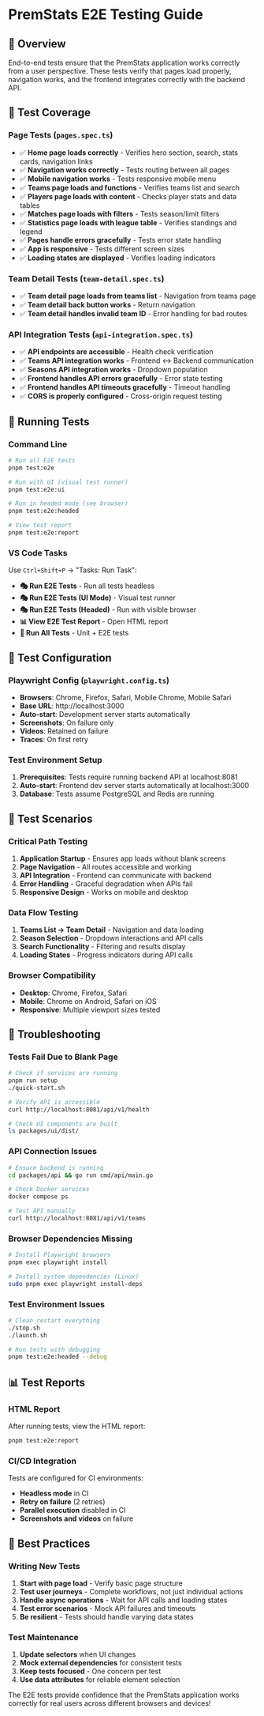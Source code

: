 # PremStats E2E Testing Guide

## 🎯 Overview

End-to-end tests ensure that the PremStats application works correctly from a user perspective. These tests verify that pages load properly, navigation works, and the frontend integrates correctly with the backend API.

## 🧪 Test Coverage

### **Page Tests** (`pages.spec.ts`)
- ✅ **Home page loads correctly** - Verifies hero section, search, stats cards, navigation links
- ✅ **Navigation works correctly** - Tests routing between all pages
- ✅ **Mobile navigation works** - Tests responsive mobile menu
- ✅ **Teams page loads and functions** - Verifies teams list and search
- ✅ **Players page loads with content** - Checks player stats and data tables
- ✅ **Matches page loads with filters** - Tests season/limit filters
- ✅ **Statistics page loads with league table** - Verifies standings and legend
- ✅ **Pages handle errors gracefully** - Tests error state handling
- ✅ **App is responsive** - Tests different screen sizes
- ✅ **Loading states are displayed** - Verifies loading indicators

### **Team Detail Tests** (`team-detail.spec.ts`)
- ✅ **Team detail page loads from teams list** - Navigation from teams page
- ✅ **Team detail back button works** - Return navigation
- ✅ **Team detail handles invalid team ID** - Error handling for bad routes

### **API Integration Tests** (`api-integration.spec.ts`)
- ✅ **API endpoints are accessible** - Health check verification
- ✅ **Teams API integration works** - Frontend ↔ Backend communication
- ✅ **Seasons API integration works** - Dropdown population
- ✅ **Frontend handles API errors gracefully** - Error state testing
- ✅ **Frontend handles API timeouts gracefully** - Timeout handling
- ✅ **CORS is properly configured** - Cross-origin request testing

## 🚀 Running Tests

### **Command Line**
```bash
# Run all E2E tests
pnpm test:e2e

# Run with UI (visual test runner)
pnpm test:e2e:ui

# Run in headed mode (see browser)
pnpm test:e2e:headed

# View test report
pnpm test:e2e:report
```

### **VS Code Tasks**
Use `Ctrl+Shift+P` → "Tasks: Run Task":
- **🎭 Run E2E Tests** - Run all tests headless
- **🎭 Run E2E Tests (UI Mode)** - Visual test runner
- **🎭 Run E2E Tests (Headed)** - Run with visible browser
- **📊 View E2E Test Report** - Open HTML report
- **🧪 Run All Tests** - Unit + E2E tests

## 🔧 Test Configuration

### **Playwright Config** (`playwright.config.ts`)
- **Browsers**: Chrome, Firefox, Safari, Mobile Chrome, Mobile Safari
- **Base URL**: http://localhost:3000
- **Auto-start**: Development server starts automatically
- **Screenshots**: On failure only
- **Videos**: Retained on failure
- **Traces**: On first retry

### **Test Environment Setup**
1. **Prerequisites**: Tests require running backend API at localhost:8081
2. **Auto-start**: Frontend dev server starts automatically at localhost:3000
3. **Database**: Tests assume PostgreSQL and Redis are running

## 🎯 Test Scenarios

### **Critical Path Testing**
1. **Application Startup** - Ensures app loads without blank screens
2. **Page Navigation** - All routes accessible and working
3. **API Integration** - Frontend can communicate with backend
4. **Error Handling** - Graceful degradation when APIs fail
5. **Responsive Design** - Works on mobile and desktop

### **Data Flow Testing**
1. **Teams List → Team Detail** - Navigation and data loading
2. **Season Selection** - Dropdown interactions and API calls
3. **Search Functionality** - Filtering and results display
4. **Loading States** - Progress indicators during API calls

### **Browser Compatibility**
- **Desktop**: Chrome, Firefox, Safari
- **Mobile**: Chrome on Android, Safari on iOS
- **Responsive**: Multiple viewport sizes tested

## 🚨 Troubleshooting

### **Tests Fail Due to Blank Page**
```bash
# Check if services are running
pnpm run setup
./quick-start.sh

# Verify API is accessible
curl http://localhost:8081/api/v1/health

# Check UI components are built
ls packages/ui/dist/
```

### **API Connection Issues**
```bash
# Ensure backend is running
cd packages/api && go run cmd/api/main.go

# Check Docker services
docker compose ps

# Test API manually
curl http://localhost:8081/api/v1/teams
```

### **Browser Dependencies Missing**
```bash
# Install Playwright browsers
pnpm exec playwright install

# Install system dependencies (Linux)
sudo pnpm exec playwright install-deps
```

### **Test Environment Issues**
```bash
# Clean restart everything
./stop.sh
./launch.sh

# Run tests with debugging
pnpm test:e2e:headed --debug
```

## 📊 Test Reports

### **HTML Report**
After running tests, view the HTML report:
```bash
pnpm test:e2e:report
```

### **CI/CD Integration**
Tests are configured for CI environments:
- **Headless mode** in CI
- **Retry on failure** (2 retries)
- **Parallel execution** disabled in CI
- **Screenshots and videos** on failure

## 🎯 Best Practices

### **Writing New Tests**
1. **Start with page load** - Verify basic page structure
2. **Test user journeys** - Complete workflows, not just individual actions
3. **Handle async operations** - Wait for API calls and loading states
4. **Test error scenarios** - Mock API failures and timeouts
5. **Be resilient** - Tests should handle varying data states

### **Test Maintenance**
1. **Update selectors** when UI changes
2. **Mock external dependencies** for consistent tests
3. **Keep tests focused** - One concern per test
4. **Use data attributes** for reliable element selection

The E2E tests provide confidence that the PremStats application works correctly for real users across different browsers and devices!